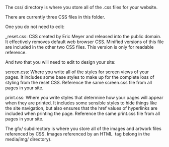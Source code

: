The css/ directory is where you store all of the .css files for your website.

There are currently three CSS files in this folder.

One you do not need to edit:

_reset.css:
	CSS created by Eric Meyer and released into the public domain. It effectively removes default web
	browser CSS. Minified versions of this file are included in the other two CSS files. This version
	is only for readable reference.

And two that you will need to edit to design your site:

screen.css:
	Where you write all of the styles for screen views of your pages. It includes some base styles to
	make up for the complete loss of styling from the reset CSS. Reference the same screen.css file
	from all pages in your site.

print.css:
  Where you write styles that determine how your pages will appear when they are printed. It
  includes some sensible styles to hide things like the site navigation, but also ensures that the
  href values of hyperlinks are included when printing the page. Reference the same print.css file
  from all pages in your site.

The gfx/ subdirectory is where you store all of the images and artwork files referenced by CSS.
Images referenced by an HTML <img /> tag belong in the media/img/ directory).

